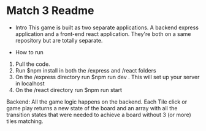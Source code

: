 # Match 3 Readme

- Intro
This game is built as two separate applications. A backend express application and a front-end react application. They're both on a same repository but are totally separate.

- How to run
1. Pull the code.
2. Run $npm install in both the /express and /react folders
3. On the /express directory run $npm run dev . This will set up your server in localhost
4. On the /react directory run $npm run start

Backend:
All the game logic happens on the backend. Each Tile click or game play returns a new state of the board and an array with all the transition states that were needed to achieve a board without 3 (or more) tiles matching.
